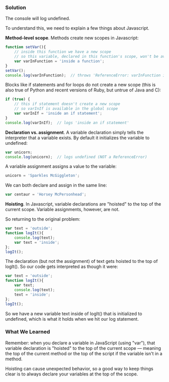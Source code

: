 ### Solution

The console will log undefined.

To understand this, we need to explain a few things about Javascript.

**Method-level scope**. Methods create new scopes in Javascript:
```javascript
function setVar(){
    // inside this function we have a new scope
    // so this variable, declared in this function's scope, won't be available outside the function
    var varInFunction = 'inside a function';
}
setVar();
console.log(varInFunction);  // throws 'ReferenceError: varInFunction is not defined'
```

Blocks like if statements and for loops do not create a new scope (this is also true of Python and 
recent versions of Ruby, but untrue of Java and C):
```javascript
if (true) {
    // this if statement doesn't create a new scope
    // so varInIf is available in the global scope
    var varInIf = 'inside an if statement';
}
console.log(varInIf);  // logs 'inside an if statement'
```

**Declaration vs. assignment**. A variable declaration simply tells the interpreter that a variable 
exists. By default it initializes the variable to undefined:

```javascript
var unicorn;
console.log(unicorn);  // logs undefined (NOT a ReferenceError)
```

A variable assignment assigns a value to the variable:
```javascript
unicorn = 'Sparkles McGiggleton';
```

We can both declare and assign in the same line:
```javascript
var centaur = 'Horsey McPersonhead';
```

**Hoisting**. In Javascript, variable declarations are "hoisted" to the top of the current scope. 
Variable assignments, however, are not.

So returning to the original problem:

```javascript
var text = 'outside';
function logIt(){
    console.log(text);
    var text = 'inside';
};
logIt();
```

The declaration (but not the assignment) of text gets hoisted to the top of logIt(). So our code gets 
interpreted as though it were:

```javascript
var text = 'outside';
function logIt(){
    var text;
    console.log(text);
    text = 'inside';
};
logIt();
```

So we have a new variable text inside of logIt() that is initialized to undefined, which is what it 
holds when we hit our log statement.


### What We Learned

Remember: when you declare a variable in JavaScript (using "var"), that variable declaration is 
"hoisted" to the top of the current scope — meaning the top of the current method or the top of the 
script if the variable isn't in a method.

Hoisting can cause unexpected behavior, so a good way to keep things clear is to always declare your 
variables at the top of the scope.
